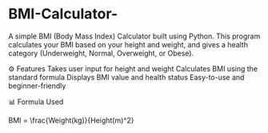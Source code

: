# BMI-Calculator-
A simple BMI (Body Mass Index) Calculator built using Python.
This program calculates your BMI based on your height and weight, and gives a health category (Underweight, Normal, Overweight, or Obese).

⚙ Features
Takes user input for height and weight
Calculates BMI using the standard formula
Displays BMI value and health status
Easy-to-use and beginner-friendly


📊 Formula Used

BMI = \frac{Weight(kg)}{Height(m)^2}
